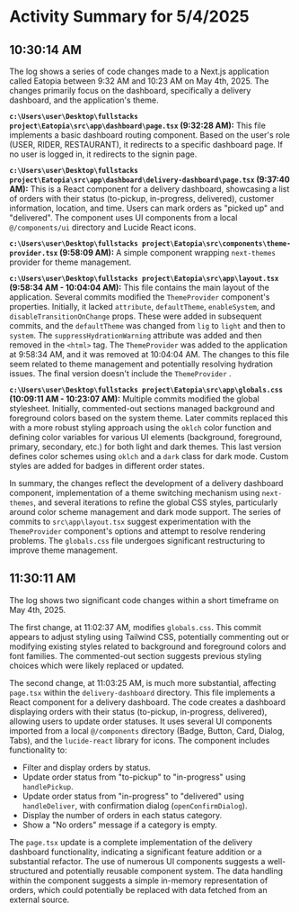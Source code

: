 # Activity Summary for 5/4/2025

## 10:30:14 AM
The log shows a series of code changes made to a Next.js application called Eatopia between 9:32 AM and 10:23 AM on May 4th, 2025.  The changes primarily focus on the dashboard, specifically a delivery dashboard, and the application's theme.

**`c:\Users\user\Desktop\fullstacks project\Eatopia\src\app\dashboard\page.tsx` (9:32:28 AM):** This file implements a basic dashboard routing component. Based on the user's role (USER, RIDER, RESTAURANT), it redirects to a specific dashboard page.  If no user is logged in, it redirects to the signin page.

**`c:\Users\user\Desktop\fullstacks project\Eatopia\src\app\dashboard\delivery-dashboard\page.tsx` (9:37:40 AM):** This is a React component for a delivery dashboard, showcasing a list of orders with their status (to-pickup, in-progress, delivered), customer information, location, and time.  Users can mark orders as "picked up" and "delivered". The component uses UI components from a local `@/components/ui` directory and Lucide React icons.

**`c:\Users\user\Desktop\fullstacks project\Eatopia\src\components\theme-provider.tsx` (9:58:09 AM):** A simple component wrapping `next-themes` provider for theme management.

**`c:\Users\user\Desktop\fullstacks project\Eatopia\src\app\layout.tsx` (9:58:34 AM - 10:04:04 AM):** This file contains the main layout of the application. Several commits modified the `ThemeProvider` component's properties.  Initially, it lacked  `attribute`, `defaultTheme`, `enableSystem`, and `disableTransitionOnChange` props. These were added in subsequent commits, and the `defaultTheme` was changed from `lig` to `light` and then to `system`. The `suppressHydrationWarning` attribute was added and then removed in the `<html>` tag.  The `ThemeProvider` was added to the application at 9:58:34 AM, and it was removed at 10:04:04 AM.  The changes to this file seem related to theme management and potentially resolving hydration issues.  The final version doesn't include the `ThemeProvider` .

**`c:\Users\user\Desktop\fullstacks project\Eatopia\src\app\globals.css` (10:09:11 AM - 10:23:07 AM):**  Multiple commits modified the global stylesheet. Initially, commented-out sections managed background and foreground colors based on the system theme.  Later commits replaced this with a more robust styling approach using the `oklch` color function and defining color variables for various UI elements (background, foreground, primary, secondary, etc.)  for both light and dark themes. This last version defines color schemes using `oklch` and a `dark` class for dark mode. Custom styles are added for badges in different order states.


In summary, the changes reflect the development of a delivery dashboard component, implementation of a theme switching mechanism using `next-themes`, and several iterations to refine the global CSS styles, particularly around color scheme management and dark mode support.  The series of commits to `src\app\layout.tsx` suggest experimentation with the `ThemeProvider` component's options and attempt to resolve rendering problems. The `globals.css` file undergoes significant restructuring to improve theme management.


## 11:30:11 AM
The log shows two significant code changes within a short timeframe on May 4th, 2025.

The first change, at 11:02:37 AM, modifies `globals.css`.  This commit appears to adjust styling using Tailwind CSS, potentially commenting out or modifying existing styles related to background and foreground colors and font families.  The commented-out section suggests previous styling choices which were likely replaced or updated.

The second change, at 11:03:25 AM, is much more substantial, affecting `page.tsx` within the `delivery-dashboard` directory. This file implements a React component for a delivery dashboard.  The code creates a dashboard displaying orders with their status (to-pickup, in-progress, delivered), allowing users to update order statuses.  It uses several UI components imported from a local `@/components` directory (Badge, Button, Card, Dialog, Tabs), and the `lucide-react` library for icons.  The component includes functionality to:

*   Filter and display orders by status.
*   Update order status from "to-pickup" to "in-progress" using `handlePickup`.
*   Update order status from "in-progress" to "delivered" using `handleDeliver`, with confirmation dialog (`openConfirmDialog`).
*   Display the number of orders in each status category.
*   Show a "No orders" message if a category is empty.

The `page.tsx` update is a complete implementation of the delivery dashboard functionality, indicating a significant feature addition or a substantial refactor.  The use of numerous UI components suggests a well-structured and potentially reusable component system.  The data handling within the component suggests a simple in-memory representation of orders, which could potentially be replaced with data fetched from an external source.
